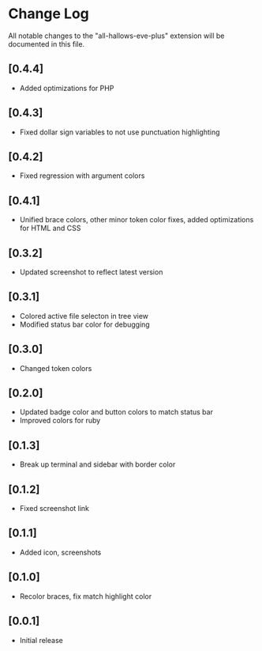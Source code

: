 # Change Log
All notable changes to the "all-hallows-eve-plus" extension will be documented in this file.

## [0.4.4]
- Added optimizations for PHP

## [0.4.3]
- Fixed dollar sign variables to not use punctuation highlighting

## [0.4.2]
- Fixed regression with argument colors

## [0.4.1]
- Unified brace colors, other minor token color fixes, added optimizations for HTML and CSS

## [0.3.2]
- Updated screenshot to reflect latest version

## [0.3.1]
- Colored active file selecton in tree view
- Modified status bar color for debugging

## [0.3.0]
- Changed token colors

## [0.2.0]
- Updated badge color and button colors to match status bar
- Improved colors for ruby

## [0.1.3]
- Break up terminal and sidebar with border color

## [0.1.2]
- Fixed screenshot link

## [0.1.1]
- Added icon, screenshots

## [0.1.0]
- Recolor braces, fix match highlight color

## [0.0.1]
- Initial release